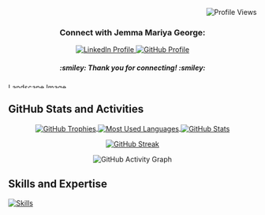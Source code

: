 <p align="right">
  <img src="https://komarev.com/ghpvc/?username=jemma-mg&label=Profile%20views&color=0e75b6&style=flat" alt="Profile Views">
</p>

<p align="center">
  <h3 align="center">Connect with Jemma Mariya George:</h3>
  <div align="center" class="social-icons">
    <a target="_blank" href="https://www.linkedin.com/in/jemma-mariya-george/">
      <img src="https://img.icons8.com/doodle/40/000000/linkedin--v2.png" alt="LinkedIn Profile">
    </a>
    <a target="_blank" href="https://github.com/jemma-mg">
      <img src="https://img.icons8.com/doodle/40/000000/github--v1.png" alt="GitHub Profile">
    </a>
  </div>
  <h5 align="center"><i>:smiley: Thank you for connecting! :smiley:</i></h5>
</p>

<p align="left">
  <a href="https://ibb.co/Zg7Y7N2">
    <img height="10" width="1000" src="https://i.ibb.co/R6dBd7j/596357.jpg" alt="Landscape Image">
  </a>
</p>

## GitHub Stats and Activities

<div align="center">
  <a href="https://github.com/jemma-mg/github-profile-trophy">
    <img align="center" src="https://github-profile-trophy.vercel.app/?username=jemma-mg&column=5&row=1" alt="GitHub Trophies">
  </a>
  <a href="">
    <img align="center" src="https://github-readme-stats-git-masterrstaa-rickstaa.vercel.app/api/top-langs/?username=jemma-mg&langs_count=8&theme=vue&layout=compact" alt="Most Used Languages">
  </a>
  <a href="">
    <img align="center" src="https://github-readme-stats-sigma-five.vercel.app/api?username=jemma-mg&show_icons=true&include_all_commits=true&count_private=true&theme=algolia&line_height=26" alt="GitHub Stats">
  </a>
  
  [![GitHub Streak](https://streak-stats.demolab.com/?user=jemma-mg)](https://git.io/streak-stats)
  
  ![GitHub Activity Graph](https://github-readme-activity-graph.vercel.app/graph?username=jemma-mg&theme=react&line=30a14e&point=40c463&area_color=216e39&area=true&radius=10)
</div>

## Skills and Expertise
[![Skills](https://skillicons.dev/icons?i=js,html,css,bootstrap,c,py,figma,ai,react,flask,github,git,linkedin)](https://skillicons.dev)

<!---
jemma-mg/jemma-mg is a ✨ special ✨ repository because its `README.md` (this file) appears on your GitHub profile.
You can click the Preview link to take a look at your changes.
--->
